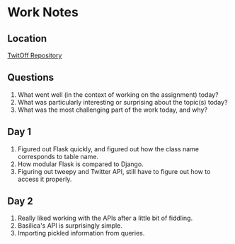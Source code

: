 # Work Notes

## Location

[TwitOff Repository](https://github.com/brit228/TwitOff)

## Questions

1. What went well (in the context of working on the assignment) today?
2. What was particularly interesting or surprising about the topic(s) today?
3. What was the most challenging part of the work today, and why?

## Day 1

1. Figured out Flask quickly, and figured out how the class name corresponds to table name.
2. How modular Flask is compared to Django.
3. Figuring out tweepy and Twitter API, still have to figure out how to access it properly.

## Day 2

1. Really liked working with the APIs after a little bit of fiddling.
2. Basilica's API is surprisingly simple.
3. Importing pickled information from queries.
